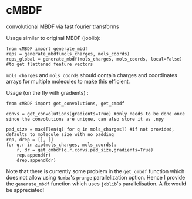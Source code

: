 # cMBDF
convolutional MBDF via fast fourier transforms


Usage similar to original MBDF (joblib):
```
from cMBDF import generate_mbdf
reps = generate_mbdf(mols_charges, mols_coords)
reps_global = generate_mbdf(mols_charges, mols_coords, local=False) #to get flattened feature vectors
```
`mols_charges` and `mols_coords` should contain charges and coordinates arrays for multiple molecules to make this efficient.

Usage (on the fly with gradients) :

```
from cMBDF import get_convolutions, get_cmbdf

convs = get_convolutions(gradients=True) #only needs to be done once since the convolutions are unique, can also store it as .npy 

pad_size = max([len(q) for q in mols_charges]) #if not provided, defaults to molecule size with no padding
rep, drep = [], []
for q,r in zip(mols_charges, mols_coords):
    r, dr = get_cmbdf(q,r,convs,pad_size,gradients=True)
    rep.append(r)
    drep.append(dr)
```
Note that there is currently some problem in the `get_cmbdf` function which does not allow using `Numba`'s `prange` parallelization option.
Hence I provide the `generate_mbdf` function which uses `joblib`'s parallelisation. A fix would be appreciated!
